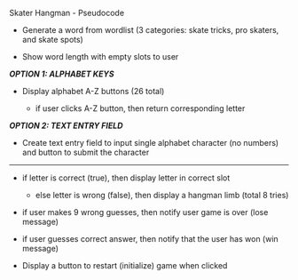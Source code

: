 Skater Hangman - Pseudocode

- Generate a word from wordlist (3 categories: skate tricks, pro skaters, and skate spots)

- Show word length with empty slots to user


***OPTION 1: ALPHABET KEYS***

 
- Display alphabet A-Z buttons (26 total)

	- if user clicks A-Z button, then return corresponding letter


***OPTION 2: TEXT ENTRY FIELD***


- Create text entry field to input single alphabet character (no numbers) and button to submit the character


*********************************


- if letter is correct (true), then display letter in correct slot
	
	- else letter is wrong (false), then display a hangman limb (total 8 tries)

- if user makes 9 wrong guesses, then notify user game is over (lose message)

- if user guesses correct answer, then notify that the user has won (win message)

- Display a button to restart (initialize) game when clicked
